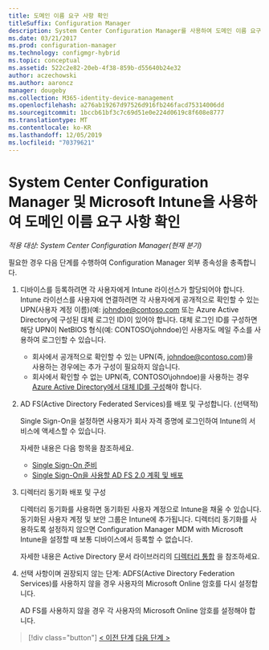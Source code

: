 ```yaml
---
title: 도메인 이름 요구 사항 확인
titleSuffix: Configuration Manager
description: System Center Configuration Manager를 사용하여 도메인 이름 요구 사항 확인
ms.date: 03/21/2017
ms.prod: configuration-manager
ms.technology: configmgr-hybrid
ms.topic: conceptual
ms.assetid: 522c2e82-20eb-4f38-859b-d55640b24e32
author: aczechowski
ms.author: aaroncz
manager: dougeby
ms.collection: M365-identity-device-management
ms.openlocfilehash: a276ab19267d97526d916fb246facd75314006dd
ms.sourcegitcommit: 1bccb61bf3c7c69d51e0e224d0619c8f608e8777
ms.translationtype: MT
ms.contentlocale: ko-KR
ms.lasthandoff: 12/05/2019
ms.locfileid: "70379621"
---
```

# <a name="confirm-domain-name-requirements-with-system-center-configuration-manager-and-microsoft-intune"></a>System Center Configuration Manager 및 Microsoft Intune을 사용하여 도메인 이름 요구 사항 확인

*적용 대상: System Center Configuration Manager(현재 분기)*

필요한 경우 다음 단계를 수행하여 Configuration Manager 외부 종속성을 충족합니다.

1. 디바이스를 등록하려면 각 사용자에게 Intune 라이선스가 할당되어야 합니다. Intune 라이선스를 사용자에 연결하려면 각 사용자에게 공개적으로 확인할 수 있는 UPN(사용자 계정 이름)(예: johndoe@contoso.com 또는 Azure Active Directory에 구성된 대체 로그인 ID)이 있어야 합니다. 대체 로그인 ID를 구성하면 해당 UPN이 NetBIOS 형식(예: CONTOSO\johndoe)인 사용자도 메일 주소를 사용하여 로그인할 수 있습니다.

   - 회사에서 공개적으로 확인할 수 있는 UPN(즉, johndoe@contoso.com)을 사용하는 경우에는 추가 구성이 필요하지 않습니다.
   - 회사에서 확인할 수 없는 UPN(즉, CONTOSO\johndoe)을 사용하는 경우 [Azure Active Directory에서 대체 ID를 구성](https://azure.microsoft.com/documentation/articles/active-directory-aadconnect-get-started-custom/#pages-under-the-section-sync)해야 합니다.

2. AD FS(Active Directory Federated Services)를 배포 및 구성합니다. (선택적)

    Single Sign-On을 설정하면 사용자가 회사 자격 증명에 로그인하여 Intune의 서비스에 액세스할 수 있습니다.

    자세한 내용은 다음 항목을 참조하세요.
   -   [Single Sign-On 준비](https://go.microsoft.com/fwlink/?LinkID=271124)
   -   [Single Sign-On을 사용할 AD FS 2.0 계획 및 배포](https://go.microsoft.com/fwlink/?LinkID=271125)

3. 디렉터리 동기화 배포 및 구성

    디렉터리 동기화를 사용하면 동기화된 사용자 계정으로 Intune을 채울 수 있습니다. 동기화된 사용자 계정 및 보안 그룹은 Intune에 추가됩니다. 디렉터리 동기화를 사용하도록 설정하지 않으면 Configuration Manager MDM with Microsoft Intune을 설정할 때 보통 디바이스에서 등록할 수 없습니다.

    자세한 내용은 Active Directory 문서 라이브러리의 [디렉터리 통합](https://go.microsoft.com/fwlink/?LinkID=271120) 을 참조하세요.

4. 선택 사항이며 권장되지 않는 단계: ADFS(Active Directory Federation Services)를 사용하지 않을 경우 사용자의 Microsoft Online 암호를 다시 설정합니다.

    AD FS를 사용하지 않을 경우 각 사용자의 Microsoft Online 암호를 설정해야 합니다.

> [!div class="button"]
> [< 이전 단계](create-mdm-collection.md)  [다음 단계 >](configure-intune-subscription.md)
